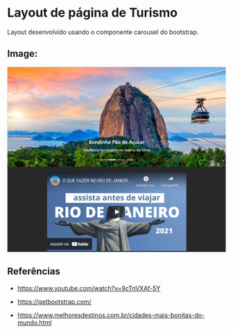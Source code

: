 # Layout de página de Turismo

Layout desenvolvido usando o componente carousel do bootstrap. 



## Image: 



<img src=".\img\carousel-rio.png"  />



## Referências
- https://www.youtube.com/watch?v=9cTnVXAf-5Y

- https://getbootstrap.com/

- https://www.melhoresdestinos.com.br/cidades-mais-bonitas-do-mundo.html

  